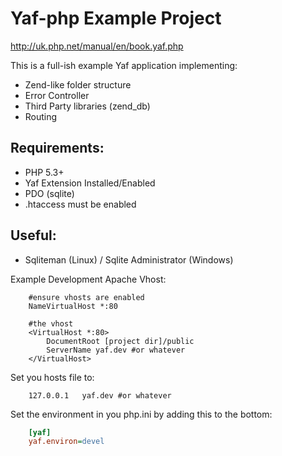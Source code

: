 # Yaf-php Example Project #

http://uk.php.net/manual/en/book.yaf.php

This is a full-ish example Yaf application implementing:
- Zend-like folder structure
- Error Controller
- Third Party libraries (zend_db)
- Routing

## Requirements: ##
- PHP 5.3+
- Yaf Extension Installed/Enabled
- PDO (sqlite)
- .htaccess must be enabled

## Useful: ##
- Sqliteman (Linux) / Sqlite Administrator (Windows)

Example Development Apache Vhost:

```
    #ensure vhosts are enabled
    NameVirtualHost *:80

    #the vhost
    <VirtualHost *:80>
        DocumentRoot [project dir]/public
        ServerName yaf.dev #or whatever
    </VirtualHost>
```

Set you hosts file to:

```
    127.0.0.1   yaf.dev #or whatever
```

Set the environment in you php.ini by adding this to the bottom:

```ini
    [yaf]
    yaf.environ=devel
```